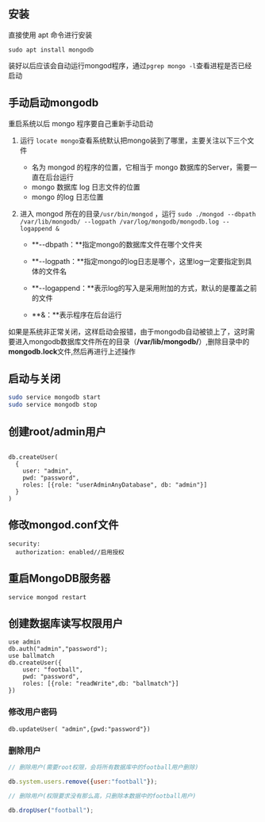 ## 安装

直接使用 apt 命令进行安装

`sudo apt install mongodb`

装好以后应该会自动运行mongod程序，通过`pgrep mongo -l`查看进程是否已经启动

## 手动启动mongodb

重启系统以后 mongo 程序要自己重新手动启动



1. 运行 `locate mongo`查看系统默认把mongo装到了哪里，主要关注以下三个文件
   -  名为 mongod 的程序的位置，它相当于 mongo 数据库的Server，需要一直在后台运行
   - mongo 数据库 log 日志文件的位置
   - mongo 的log 日志位置

2. 进入 mongod 所在的目录`/usr/bin/mongod` ，运行 `sudo ./mongod --dbpath /var/lib/mongodb/ --logpath /var/log/mongodb/mongodb.log --logappend &`

   - **--dbpath：**指定mongo的数据库文件在哪个文件夹
   - **--logpath：**指定mongo的log日志是哪个，这里log一定要指定到具体的文件名
   - **--logappend：**表示log的写入是采用附加的方式，默认的是覆盖之前的文件

   - **&：**表示程序在后台运行

如果是系统非正常关闭，这样启动会报错，由于mongodb自动被锁上了，这时需要进入mongodb数据库文件所在的目录（**/var/lib/mongodb/**）,删除目录中的**mongodb.lock**文件,然后再进行上述操作



## 启动与关闭

```bash
sudo service mongodb start
sudo service mongodb stop
```



## 创建root/admin用户

```mongo

db.createUser(  
  {  
    user: "admin",  
    pwd: "password",  
    roles: [{role: "userAdminAnyDatabase", db: "admin"}]  
  }  
)
```

## 修改mongod.conf文件

```
security:
  authorization: enabled//启用授权
```

## 重启MongoDB服务器

```
service mongod restart
```

## 创建数据库读写权限用户

```shell
use admin
db.auth("admin","password");
use ballmatch
db.createUser({
    user: "football",
    pwd: "password",
    roles: [{role: "readWrite",db: "ballmatch"}]
})
```

### 修改用户密码

```
db.updateUser( "admin",{pwd:"password"})
```

### 删除用户

```js
// 删除用户(需要root权限，会将所有数据库中的football用户删除)

db.system.users.remove({user:"football"});

// 删除用户(权限要求没有那么高，只删除本数据中的football用户)

db.dropUser("football");
```

